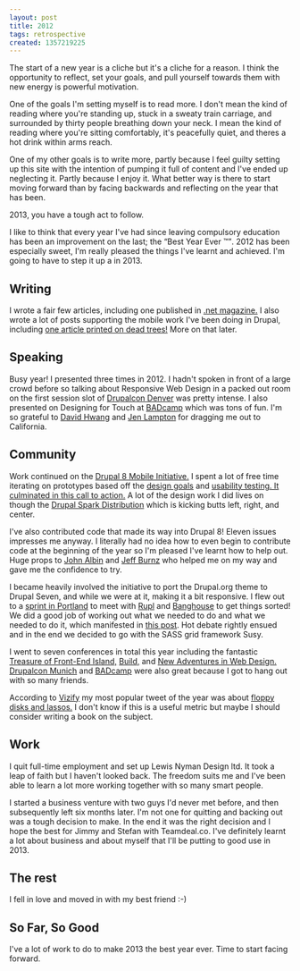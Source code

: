 ```yaml
---
layout: post
title: 2012
tags: retrospective
created: 1357219225
---
```

<p>The start of a new year is a cliche but it's a cliche for a reason. I think the opportunity to reflect, set your goals, and pull yourself towards them with new energy is powerful motivation.</p>

<p>One of the goals I'm setting myself is to read more. I don't mean the kind of reading where you're standing up, stuck in a sweaty train carriage, and surrounded by thirty people breathing down your neck. I mean the kind of reading where you're sitting comfortably, it's peacefully quiet, and theres a hot drink within arms reach.</p>

<p>One of my other goals is to write more, partly because I feel guilty setting up this site with the intention of pumping it full of content and I've ended up neglecting it. Partly because I enjoy it. What better way is there to start moving forward than by facing backwards and reflecting on the year that has been.</p>

<p>2013, you have a tough act to follow.</p>

<p>I like to think that every year I've had since leaving compulsory education has been an improvement on the last; the <q>Best Year Ever ™</q>. 2012 has been especially sweet, I'm really pleased the things I've learnt and achieved. I'm going to have to step it up a in 2013.</p>

<h2>Writing</h2>

<p>I wrote a fair few articles, including one published in  <a href="http://www.netmagazine.com/features/where-are-our-absolute-css-units">.net magazine.</a> I also wrote a lot of posts supporting the mobile work I've been doing in Drupal, including <a href="http://drupalwatchdog.com/issue/toc/2/2">one article printed on dead trees!</a> More on that later.</p>

<h2>Speaking</h2>

<p>Busy year! I presented three times in 2012. I hadn't spoken in front of a large crowd before so talking about Responsive Web Design in a packed out room on the first session slot of <a href="http://denver2012.drupal.org/">Drupalcon Denver</a> was pretty intense. I also presented on Designing for Touch at <a href="http://2012.badcamp.net/program/mobile-summit">BADcamp</a> which was tons of fun. I'm so grateful to <a href="https://twitter.com/eatings">David Hwang</a> and <a href="https://twitter.com/jenlampton">Jen Lampton</a> for dragging me out to California.</p>

<h2>Community</h2>

<p>Work continued on the <a href="http://groups.drupal.org/mobile/drupal-8">Drupal 8 Mobile Initiative.</a> I spent a lot of free time iterating on prototypes based off the <a href="http://groups.drupal.org/node/191593">design goals</a> and <a href="http://groups.drupal.org/node/172059">usability testing. It culminated in <a href="http://groups.drupal.org/node/232653">this call to action.</a> A lot of the design work I did lives on though the <a href="http://buytaert.net/spark-update-mobile-administration-in-drupal">Drupal Spark Distribution</a> which is kicking butts left, right, and center.</p>

<p>I've also contributed code that made its way into Drupal 8! Eleven issues impresses me anyway. I literally had no idea how to even begin to contribute code at the beginning of the year so I'm pleased I've learnt how to help out. Huge props to <a href="https://twitter.com/JohnAlbin">John Albin</a> and <a href="https://twitter.com/adaptivethemes">Jeff Burnz</a> who helped me on my way and gave me the confidence to try.</p>

<p>I became heavily involved the initiative to port the Drupal.org theme to Drupal Seven, and while we were at it, making it a bit responsive. I flew out to a <a href="http://groups.drupal.org/node/223439">sprint in Portland</a> to meet with <a href="https://twitter.com/rupl">Rupl</a> and <a href="https://twitter.com/banghouse">Banghouse</a> to get things sorted! We did a good job of working out what we needed to do and what we needed to do it, which manifested in <a href="http://groups.drupal.org/node/236988">this post</a>. Hot debate rightly ensued and in the end <a href="http://groups.drupal.org/node/236988"></a>we decided to go with the SASS grid framework Susy.</p>

<p>I went to seven conferences in total this year including the fantastic <a href="http://2012.fromthefront.it/">Treasure of Front-End Island,</a> <a href="http://2012.buildconf.com/">Build,</a> and <a href="http://2012.newadventuresconf.com/">New Adventures in Web Design.</a> <a href="http://munich2012.drupal.org/">Drupalcon Munich</a> and <a href="http://www.badcamp.net/">BADcamp</a> were also great because I got to hang out with so many friends.</p>

<p>According to <a href="https://www.vizify.com/">Vizify</a> my most popular tweet of the year was about <a href="https://www.vizify.com/lewis-nyman/year-on-twitter">floppy disks and lassos.</a> I don't know if this is a useful metric but maybe I should consider writing a book on the subject.</p>

<h2>Work</h2>

<p>I quit full-time employment and set up Lewis Nyman Design ltd. It took a leap of faith but I haven't looked back. The freedom suits me and I've been able to learn a lot more working together with so many smart people.</p>

<p>I started a business venture with two guys I'd never met before, and then subsequently left six months later. I'm not one for quitting and backing out was a tough decision to make. In the end it was the right decision and I hope the best for Jimmy and Stefan with Teamdeal.co. I've definitely learnt a lot about business and about myself that I'll be putting to good use in 2013.</p>

<h2>The rest</h2>

<p>I fell in love and moved in with my best friend :-)</p>

<h2>So Far, So Good</h2>

<p>I've a lot of work to do to make 2013 the best year ever. Time to start facing forward.</p>
